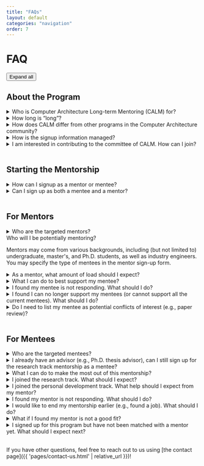 ```yaml
---
title: "FAQs"
layout: default
categories: "navigation"
order: 7
---
```


<script src="{{ 'assets/js/faqs.js' | relative_url }}"></script>

# FAQ

<button onClick="openAllDetails(this);">Expand all</button>

## About the Program 

<details>
    <summary>
        Who is Computer Architecture Long-term Mentoring (CALM) for?
    </summary>
    <p>
    CALM primarily supports researchers and engineers in (or at least highly related
    to) the community of Computer Architecture. For more details, please check out
    mentor/mentee FAQs.
    </p>
</details>

<details>
    <summary>
        How long is “long”?
    </summary>
    <p>
        Mentorships last one year (the pilot program lasts 6 months), with mentors and
        mentees meeting on (approximately) a monthly basis.
    </p>
</details>
<details>
    <summary>
        How does CALM differ from other programs in the Computer Architecture community?
    </summary>
    <p>
The existing programs in our committee tend to either cover certain groups of
people, such as minority groups (e.g., CWIDCA), undergraduate students who have
just started Computer Architecture research (e.g., uArch), and early-year
Ph.D. students (e.g., yArch), and/or happens only during a conference (e.g.,
MaSA/MaSS). As our <a href="https://drive.google.com/file/d/1o9g2WsxZ_oM2xnKSzOWQ80Z-CwQHrMcf/view">past research</a> 
has shown, the majority of program attendees would prefer longer-term
mentoring. This is the main motivation behind CALM. Different from the existing
programs, CALM will last across multiple conferences through its one-year
duration (typically four major conferences in our community).
    </p>
</details>
<details>
<summary>How is the signup information managed?</summary>
<p>

CALM takes special care to manage and protect personal information of both the
mentors and the mentees. Only the CALM committee has access to any information
collected. If you have specific concerns, feel free to contact the <a href="{{
'pages/committee.html' | relative_url }}">co-chairs</a>.

</p>
</details>
<details>
<summary>I am interested in contributing to the committee of CALM. How can I join?</summary>
<p>

We always welcome new committee members. If you are interested, please reach out
to the <a href="{{ 'pages/committee.html' | relative_url }}">co-chairs</a>.

</p>
</details>

<br/>

## Starting the Mentorship
<details>
<summary>How can I signup as a mentor or mentee?</summary>
<p>
The signup information is available on our <a href="{{ 'pages/participate.html' | relative_url }}">participate page</a>.
</p>
</details>

<details>
<summary>Can I sign up as both a mentee and a mentor?</summary>
<p>
Yes, you are welcome to do so! For example, a senior Ph.D. student can be a mentor for junior students, and at the same time, be a mentee of a more senior person in our community. 
</p>
</details>

<br/>

## For Mentors
<details>
<summary>Who are the targeted mentors?</summary>
<p>We welcome mentors from different backgrounds, including (but not limited to) faculty members, industry researchers and engineers, and senior Ph.D. students (e.g., 4th-year and above). Our matching process will take the mentor’s position, expertise, and desired topic into account. </p>
</details>

<summary>Who will I be potentially mentoring?</summary>
<p> Mentors may come from various backgrounds, including (but not limited to) undergraduate, master's, and Ph.D. students, as well as industry engineers. You may specify the type of mentees in the mentor sign-up form. </p>
</details>


<details>
<summary>As a mentor, what amount of load should I expect?</summary>
<p>During sign-up, we let mentors select the desired meeting frequency, such as once a month, once every two months, or quarterly. We expect each meeting to be half an hour to one hour. Even though this program is long-term, we expect a minimum load from the mentor’s side in each meeting. </p>
</details>

<details>
<summary>What I can do to best support my mentee?</summary>
<p>We will encourage your mentee to proactively reach out to you, schedule meetings, and lead the discussions. We would appreciate it if you can answer mentees’ questions, including both research questions and non-technical questions for personal development. Please also note that the research track is not intended to let the mentee work as a research intern or volunteer for the mentor. </p>
</details>

<details>
<summary>I found my mentee is not responding. What should I do?</summary>
<p>If you find your mentee is not responding after several emails. You may reach out to us. We are here to help maintain this mentoring relationship. If you have any other concerns or issues regarding this mentorship, do not hesitate to reach out to us. </p>
</details>

<details>
<summary>I found I can no longer support my mentees (or cannot support all the current mentees). What should I do?</summary>
<p>We totally understand that you may have limited time. We encourage you to reach out to your mentee first and let them know that you have limited availability (or other reasons). Then, please let us know so that we can keep track of the mentoring status. </p>
</details>

<details>
<summary>Do I need to list my mentee as potential conflicts of interest (e.g., paper review)?</summary>
<p>We encourage the mentor and mentee to reach an agreement on whether or not to mark each other as potential conflicts of interest. Conflicts of interest highly depend on the scenarios and interactions between the mentor/mentee. Please refer to the specific guidelines outlined by the conference/journal/funding body/etc.  </p>
</details>

<br/>

## For Mentees
<details>
<summary>Who are the targeted mentees?</summary>
<p>
Our program aims to support mentees from diverse backgrounds. Targeted mentees
are primarily students who are interested in (or currently involved in) Computer
Architecture research and industry researchers/engineers who work in areas
related to Computer Architecture. In the future, we also aim to support junior
faculty in our community.
</p>
</details>

<details>
<summary>I already have an advisor (e.g., Ph.D. thesis advisor), can I still sign up for the research track mentorship as a mentee?</summary>
<p>
Yes, the research track does not conflict with your current research. Instead,
it aims to assist you, in aspects such as brainstorming, getting industry
vision, and having feedback on your current ideas. Nonetheless, we would still
encourage you to inform your advisor.
</p>
</details>

<details>
<summary>What I can do to make the most out of this mentorship?</summary>
<p>
This mentorship is not intended to be an intern-like relationship (if you sign up for the research track). 
Instead, the goal is to assist your research, by means of brainstorming, getting industry insights, taking feedback on your current project, etc. 
During the mentorship, we highly encourage mentees to actively lead the communication, such as reaching
out to the mentor and asking for a schedule that works for both. For each
meeting, we encourage you to be well-prepared to best benefit from each meeting
(e.g., prepare a set of slides and/or questions for discussion).
</p>
</details>

<details>
<summary>I joined the research track. What should I expect?</summary>
<p>
The research track aims to help the mentee get feedback on the current project,
brainstorm new ideas, and/or get new ideas from a mentor in related areas or the
industry. Please be explicit with your mentor about your expectations in the
initial stage of this mentorship.
</p>
</details>

<details>
<summary>I joined the personal development track. What help should I expect from my mentor?</summary>
<p>
The personal development track covers non-technical aspects, such as graduate
school application, industry or academia job hunting, career planning, family
planning, concerns as a member of an underrepresented group. If you are seeking
help in this track, please be specific about your needs to help our committee
find a best-fit mentor.
</p>
</details>

<details>
<summary>I found my mentor is not responding. What should I do?</summary>
<p>
First of all, please understand that mentors are usually senior researchers who
are usually very busy. If you find your mentor is not responding after several
emails, you may reach out to us. We are here to help maintain this mentoring
relationship. If you have any other concerns or issues regarding this
mentorship, do not hesitate to reach out to us.
</p>
</details>

<details>
<summary>I would like to end my mentorship earlier (e.g., found a job). What should I do?</summary>
<p>
We encourage you to reach out to your mentor first and let him/her know that you
no longer need a mentor. Then, please let us know so that we can keep track of
the mentoring status.
</p>
</details>

<details>
<summary>What if I found my mentor is not a good fit?</summary>
<p>
Please reach out to us if this happens. We will help with communication and try
to match you with another mentor.
</p>
</details>

<details>
<summary>I signed up for this program but have not been matched with a mentor yet. What should I expect next?</summary>
<p>The CALM committee matches mentees with mentors according to their
preferences. If you have not been matched, it does not mean we forgot about you!
You will be placed on a waitlist. We are always checking the list to see if any
new mentor signups could be a good match.
</p>
</details>

<br/>

If you have other questions, feel free to reach out to us using [the contact
page]({{ 'pages/contact-us.html' | relative_url }})!
